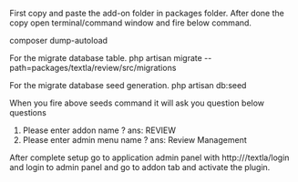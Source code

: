 First copy and paste the add-on folder in packages folder. After done the copy open terminal/command window and fire below command.

composer dump-autoload

For the migrate database table.
php artisan migrate --path=packages/textla/review/src/migrations

For the migrate database seed generation.
php artisan db:seed

When you fire above seeds command it will ask you question below questions 
1) Please enter addon name ? ans: REVIEW
2) Please enter admin menu name ? ans: Review Management

After complete setup go to application admin panel with  http://<yourwebsiteurl>/textla/login and login to admin panel and go to addon tab and activate the plugin.

